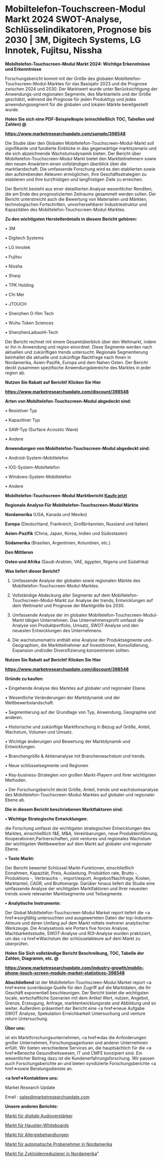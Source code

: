 # Mobiltelefon-Touchscreen-Modul Markt 2024 SWOT-Analyse, Schlüsselindikatoren, Prognose bis 2030 | 3M, Digitech Systems, LG Innotek, Fujitsu, Nissha

<strong>Mobiltelefon-Touchscreen-Modul Markt 2024: Wichtige Erkenntnisse und Erkenntnisse</strong>

Forschungsbericht kommt mit der Größe des globalen Mobiltelefon-Touchscreen-Modul-Marktes für das Basisjahr 2023 und die Prognose zwischen 2024 und 2030. Der Marktwert wurde unter Berücksichtigung der Anwendungs-und regionalen Segmente, des Marktanteils und der Größe geschätzt, während die Prognose für jeden Produkttyp und jedes anwendungssegment für die globalen und lokalen Märkte bereitgestellt wurde.



<strong>Holen Sie sich eine PDF-Beispielkopie (einschließlich TOC, Tabellen und Zahlen) @
</strong>

<strong><a href=https://www.marketresearchupdate.com/sample/398548>

<strong>https://www.marketresearchupdate.com/sample/398548</u></font></a></strong></strong>

Die Studie über den Globalen Mobiltelefon-Touchscreen-Modul-Markt soll signifikante und fundierte Einblicke in das gegenwärtige marktszenario und die sich abzeichnende Wachstumsdynamik bieten. Der Bericht über Mobiltelefon-Touchscreen-Modul Markt bietet den Marktteilnehmern sowie den neuen Anwärtern einen vollständigen überblick über die marktlandschaft. Die umfassende Forschung wird es den etablierten sowie den aufstrebenden Akteuren ermöglichen, Ihre Geschäftsstrategien zu etablieren und Ihre kurzfristigen und langfristigen Ziele zu erreichen.

Der Bericht besteht aus einer detaillierten Analyse wesentlicher Renditen, die am Ende des prognostizierten Zeitraums gesammelt werden sollen. Der Bericht unterstreicht auch die Bewertung von Materialien und Märkten, technologischen Fortschritten, unvorhersehbarer Industriestruktur und Kapazitäten des Mobiltelefon-Touchscreen-Modul-Marktes.



<strong>Zu den wichtigsten Herstellerdetails in diesem Bericht gehören:</strong>

• 3M

• Digitech Systems

• LG Innotek

• Fujitsu

• Nissha

• Sharp

• TPK Holding

• Chi Mei

• JTOUCH

• Shenzhen O-film Tech

• Wuhu Token Sciences

• ShenzhenLaibaoHi-Tech

Der Bericht rechnet mit einem Gesamtüberblick über den Weltmarkt, indem er ihn in Anwendung und region einordnet. Diese Segmente werden nach aktuellen und zukünftigen trends untersucht. Regionale Segmentierung beinhaltet die aktuelle und zukünftige Nachfrage nach Ihnen in Nordamerika, Asien-Pazifik, Europa und dem Nahen Osten. Der Bericht deckt zusammen spezifische Anwendungsbereiche des Marktes in jeder region ab.



<strong>Nutzen Sie Rabatt auf Bericht! Klicken Sie Hier
</strong>

<strong><a href=https://www.marketresearchupdate.com/discount/398548>https://www.marketresearchupdate.com/discount/398548</b></u></font></strong></a>



<strong>Arten von Mobiltelefon-Touchscreen-Modul abgedeckt sind:</strong>

• Resistiver Typ

• Kapazitiver Typ

• SAW-Typ (Surface Acoustic Wave)

• Andere



<strong>Anwendungen von Mobiltelefon-Touchscreen-Modul abgedeckt sind:</strong>

• Android-System-Mobiltelefon

• IOS-System-Mobiltelefon

• Windows-System-Mobiltelefon

• Andere



<strong>Mobiltelefon-Touchscreen-Modul Marktbericht <a href=https://www.marketresearchupdate.com/buynow/398548>Kaufe jetzt</a></strong>



<strong>Regionale Analyse Für Mobiltelefon-Touchscreen-Modul Märkte</strong>



<strong>Nordamerika</strong> (USA, Kanada und Mexiko)



<strong>Europa</strong> (Deutschland, Frankreich, Großbritannien, Russland und Italien)



<strong>Asien-Pazifik</strong> (China, Japan, Korea, Indien und Südostasien)



<strong>Südamerika</strong> (Brasilien, Argentinien, Kolumbien, etc.)



<strong>Den Mittleren</strong> 

<strong>Osten und Afrika</strong> (Saudi-Arabien, VAE, ägypten, Nigeria und Südafrika)



<strong>Was liefert dieser Bericht?</strong>

1. Umfassende Analyse der globalen sowie regionalen Märkte des Mobiltelefon-Touchscreen-Modul-Marktes.

2. Vollständige Abdeckung aller Segmente auf dem Mobiltelefon-Touchscreen-Modul-Markt zur Analyse der trends, Entwicklungen auf dem Weltmarkt und Prognose der Marktgröße bis 2030.

3. Umfassende Analyse der im globalen Mobiltelefon-Touchscreen-Modul-Markt tätigen Unternehmen. Das Unternehmensprofil umfasst die Analyse von Produktportfolio, Umsatz, SWOT-Analyse und den neuesten Entwicklungen des Unternehmens.

4. Die wachstumsmatrix enthält eine Analyse der Produktsegmente und-Geographien, die Marktteilnehmer auf Investitionen, Konsolidierung, Expansion und/oder Diversifizierung konzentrieren sollten.



<strong>Nutzen Sie Rabatt auf Bericht! Klicken Sie Hier
</strong>

<strong><a href=https://www.marketresearchupdate.com/discount/398548>https://www.marketresearchupdate.com/discount/398548</b></u></font></strong></a>



<strong>Gründe zu kaufen:</strong>

• Eingehende Analyse des Marktes auf globaler und regionaler Ebene.

• Wesentliche Veränderungen der Marktdynamik und der Wettbewerbslandschaft.

• Segmentierung auf der Grundlage von Typ, Anwendung, Geographie und anderen.

• Historische und zukünftige Marktforschung in Bezug auf Größe, Anteil, Wachstum, Volumen und Umsatz.

• Wichtige änderungen und Bewertung der Marktdynamik und Entwicklungen.

• Branchengröße &amp; Aktienanalyse mit Branchenwachstum und trends.

• Neue schlüsselsegmente und Regionen

• Key-business-Strategien von großen Markt-Playern und Ihrer wichtigsten Methoden.

• Der Forschungsbericht deckt Größe, Anteil, trends und wachstumsanalyse des Mobiltelefon-Touchscreen-Modul-Marktes auf globaler und regionaler Ebene ab.



<strong>Die in diesem Bericht beschriebenen Marktfaktoren sind:</strong>



<strong>• Wichtige Strategische Entwicklungen:</strong>

die Forschung umfasst die wichtigsten strategischen Entwicklungen des Marktes, einschließlich f&amp;E, M&amp;A, Vereinbarungen, neue Produkteinführung, Kooperationen,Partnerschaften, joint ventures und regionales Wachstum der wichtigsten Wettbewerber auf dem Markt auf globaler und regionaler Ebene.



<strong>• Taste Markt:</strong>

Der Bericht bewertet Schlüssel Markt-Funktionen, einschließlich Einnahmen, Kapazität, Preis, Auslastung, Produktion rate, Brutto -, Produktions -, Verbrauchs -, import/export, Angebot/Nachfrage, Kosten, Marktanteil, CAGR, und Bruttomarge. Darüber hinaus liefert die Studie eine umfassende Analyse der wichtigsten Marktfaktoren und Ihrer neuesten trends sowie relevanter Marktsegmente und Teilsegmente.



<strong>• Analytische Instrumente:</strong>

Der Global Mobiltelefon-Touchscreen-Modul Market report liefert die <a href=>sorgf</a>ältig untersuchten und ausgewerteten Daten der top-Industrie-Akteure und deren Umfang auf dem Markt mittels mehrerer analytischer Werkzeuge. Die Analysetools wie Porters five forces Analyse, Machbarkeitsstudie, SWOT-Analyse und ROI-Analyse wurden praktiziert, um das <a href=>Wachstum</a> der schlüsselakteure auf dem Markt zu überprüfen.



<strong>Holen Sie Sich vollständige Bericht Beschreibung, TOC, Tabelle der Zahlen, Diagramm, etc. @ </strong>

<strong><a href=https://www.marketresearchupdate.com/industry-growth/mobile-phone-touch-screen-module-market-statistices-398548>https://www.marketresearchupdate.com/industry-growth/mobile-phone-touch-screen-module-market-statistices-398548</a></font></strong>



<strong>Abschließend</strong> ist der Mobiltelefon-Touchscreen-Modul Market report <a href=>eine</a> zuverlässige Quelle für den Zugriff auf die Marktdaten, die Ihr Geschäft exponentiell beschleunigen. Der Bericht bietet die wichtigsten locale, wirtschaftliche Szenarien mit dem Artikel Wert, nutzen, Angebot, Grenze, Erzeugung, Anfrage, marktentwicklungsrate und Abbildung und so weiter. Außerdem präsentiert der Bericht eine <a href=>neue</a> Aufgabe SWOT Analyse, Spekulation Erreichbarkeit Untersuchung und venture return Untersuchung.



<strong>Über uns:</strong>

 ist ein Marktforschungsunternehmen, <a href=>das</a> die Anforderungen großer Unternehmen, Forschungsagenturen und anderer Unternehmen erfüllt. Wir bieten verschiedene Services an, die hauptsächlich für die <a href=>Bereiche</a> Gesundheitswesen, IT und CMFE konzipiert sind. Ein wesentlicher Beitrag dazu ist die Kundenerfahrungsforschung. Wir passen auch Forschungsberichte an und bieten syndizierte Forschungsberichte <a href=>sowie</a> Beratungsdienste an.



<strong><a href=>Kontaktiere uns:</a></strong>

Market Research Update

Email : sales@marketresearchupdate.com



<strong>Unsere anderen Berichte:</strong>

<a href=https://www.linkedin.com/pulse/digital-audio-amplifiers-market-opportunities>Markt für digitale Audioverstärker</a>

<a href=https://www.linkedin.com/pulse/pet-white-board-market-size-trends-consumption>Markt für Haustier-Whiteboards</a>

<a href=https://www.linkedin.com/pulse/allergy-treatment-market-outlooks-2023-size>Markt für Allergiebehandlungen</a>

<a href=https://www.linkedin.com/pulse/north-america-automatic-samplers-market-advancing-growth>Markt für automatische Probenehmer in Nordamerika</a>

<a href=https://www.linkedin.com/pulse/north-america-cycloid-reducer-market-size-share-trend>Markt für Zykloidenreduzierer in Nordamerika</a>"
